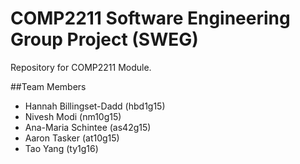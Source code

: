 # COMP2211 Software Engineering Group Project (SWEG)

Repository for COMP2211 Module. 

##Team Members
- Hannah Billingset-Dadd (hbd1g15)
- Nivesh Modi (nm10g15)
- Ana-Maria Schintee (as42g15)
- Aaron Tasker (at10g15)
- Tao Yang (ty1g16)





